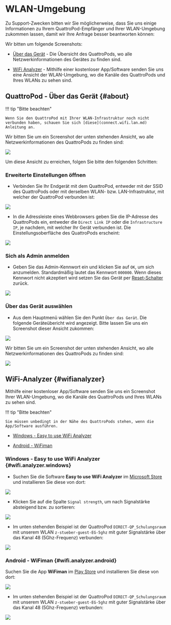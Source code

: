 # WLAN-Umgebung

Zu Support-Zwecken bitten wir Sie möglicherweise, dass Sie uns einige Informationen zu Ihrem QuattroPod-Empfänger und Ihrer WLAN-Umgebung zukommen lassen, damit wir Ihre Anfrage besser beantworten können:

Wir bitten um folgende Screenshots:

* [Über das Gerät](#about) - Die Übersicht des QuattroPods, wo alle Netzwerkinformationen des Gerätes zu finden sind.

* [WiFi Analyzer](#wifianalyzer) - Mithilfe einer kostenloser App/Software senden Sie uns eine Ansicht der WLAN-Umgebung, wo die Kanäle des QuattroPods und Ihres WLANs zu sehen sind.

## QuattroPod - Über das Gerät {#about}

!!! tip "Bitte beachten"
    
	Wenn Sie den QuattroPod mit Ihrer WLAN-Infrastruktur noch nicht verbunden haben, schauen Sie sich [diese](connect.wifi.lan.md) Anleitung an.
	
Wir bitten Sie um ein Screenshot der unten stehenden Ansicht, wo alle Netzwerkinformationen des QuattroPods zu finden sind:

![](/assets/img/About.notx.png)

Um diese Ansicht zu erreichen, folgen Sie bitte den folgenden Schritten:

### Erweiterte Einstellungen öffnen

* Verbinden Sie Ihr Endgerät mit dem QuattroPod, entweder mit der SSID des QuattroPods oder mit derselben WLAN- bzw. LAN-Infrastruktur, mit welcher der QuattroPod verbunden ist:

![](/assets/img/quattropod.ssid.connect.png)

* In die Adressleiste eines Webbrowsers geben Sie die IP-Adresse des QuattroPods ein, entweder die `Direct Link IP` oder die `Infrastructure IP`, je nachdem, mit welcher Ihr Gerät verbunden ist. Die Einstellungsoberfläche des QuattroPods erscheint:

![](/assets/img/quattropod_directIP.connect.png)

### Sich als Admin anmelden

* Geben Sie das Admin-Kennwort ein und klicken Sie auf `OK`, um sich anzumelden. Standardmäßig lautet das Kennwort `000000`. Wenn dieses Kennwort nicht akzeptiert wird setzen Sie das Gerät per [Reset-Schalter](reset.md#hardreset) zurück.

![](/assets/img/QuattroPod-Login.png)

### Über das Gerät auswählen

* Aus dem Hauptmenü wählen Sie den Punkt `Über das Gerät`. Die folgende Geräteübericht wird angezeigt. Bitte lassen Sie uns ein Screenshot dieser Ansicht zukommen:

![](/assets/img/mainmenu.aboutdevice.png)

Wir bitten Sie um ein Screenshot der unten stehenden Ansicht, wo alle Netzwerkinformationen des QuattroPods zu finden sind:

![](/assets/img/About.notx.png)

## WiFi-Analyzer {#wifianalyzer}

Mithilfe einer kostenloser App/Software senden Sie uns ein Screenshot Ihrer WLAN-Umgebung, wo die Kanäle des QuattroPods und Ihres WLANs zu sehen sind. 

!!! tip "Bitte beachten"
	
	Sie müssen unbedingt in der Nähe des QuattroPods stehen, wenn die App/Software ausführen.
    
* [Windows - Easy to use WiFi Analyzer](#wifi.analyzer.windows)

* [Android - WiFiman](#wifi.analyzer.android)

### Windows - Easy to use WiFi Analyzer {#wifi.analyzer.windows}

* Suchen Sie die Software **Easy to use WiFi Analyzer** im [Microsoft Store](https://www.microsoft.com/store/productId/9N75W2M2D55F) und installieren Sie diese von dort: 

![](/assets/img/wifi.analyzer.windows.install.png)

* Klicken Sie auf die Spalte `Signal strength`, um nach Signalstärke absteigend bzw. zu sortieren:

![](/assets/img/wifi.analyzer.sortbysignal.strength.png)

* Im unten stehenden Beispiel ist der QuattroPod `DIRECT-QP_Schulungsraum` mit unserem WLAN `z-stueber-guest-EG-5ghz` mit guter Signalstärke über das Kanal 48 (5Ghz-Frequenz) verbunden:

![](/assets/img/wifi.analyzer.windows.png)

### Android - WiFiman {#wifi.analyzer.android}

Suchen Sie die App **WiFiman** im [Play Store](https://play.google.com/store/apps/details?id=com.ubnt.usurvey) und installieren Sie diese von dort: 

![](/assets/img/wifiman.android.install.png)

* Im unten stehenden Beispiel ist der QuattroPod `DIRECT-QP_Schulungsraum` mit unserem WLAN `z-stueber-guest-EG-5ghz` mit guter Signalstärke über das Kanal 48 (5Ghz-Frequenz) verbunden:

![](/assets/img/wifiman.android.networks.png)



